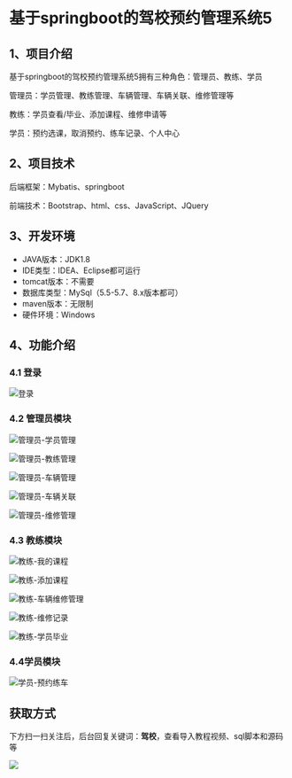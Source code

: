 # 基于springboot的驾校预约管理系统5



## 1、项目介绍

基于springboot的驾校预约管理系统5拥有三种角色：管理员、教练、学员

管理员：学员管理、教练管理、车辆管理、车辆关联、维修管理等

教练：学员查看/毕业、添加课程、维修申请等

学员：预约选课，取消预约、练车记录、个人中心


## 2、项目技术

后端框架：Mybatis、springboot

前端技术：Bootstrap、html、css、JavaScript、JQuery

## 3、开发环境

- JAVA版本：JDK1.8
- IDE类型：IDEA、Eclipse都可运行
- tomcat版本：不需要
- 数据库类型：MySql（5.5-5.7、8.x版本都可） 
- maven版本：无限制
- 硬件环境：Windows


## 4、功能介绍

### 4.1 登录

![登录](https://www.codeshop.fun/%20Typora-Images/202309201721795.jpg)

### 4.2 管理员模块

![管理员-学员管理](https://www.codeshop.fun/%20Typora-Images/202309201721061.jpg)

![管理员-教练管理](https://www.codeshop.fun/%20Typora-Images/202309201721386.jpg)

![管理员-车辆管理](https://www.codeshop.fun/%20Typora-Images/202309201721080.jpg)

![管理员-车辆关联](https://www.codeshop.fun/%20Typora-Images/202309201721577.jpg)

![管理员-维修管理](https://www.codeshop.fun/%20Typora-Images/202309201721177.jpg)

### 4.3 教练模块

![教练-我的课程](https://www.codeshop.fun/%20Typora-Images/202309201722867.jpg)

![教练-添加课程](https://www.codeshop.fun/%20Typora-Images/202309201722263.jpg)

![教练-车辆维修管理](https://www.codeshop.fun/%20Typora-Images/202309201722253.jpg)

![教练-维修记录](https://www.codeshop.fun/%20Typora-Images/202309201722665.jpg)

![教练-学员毕业](https://www.codeshop.fun/%20Typora-Images/202309201722874.jpg)

### 4.4学员模块

![学员-预约练车](https://www.codeshop.fun/%20Typora-Images/202309201721231.jpg)

## 获取方式

下方扫一扫关注后，后台回复关键词：**驾校**，查看导入教程视频、sql脚本和源码等

 ![](https://www.codeshop.fun/Typora-Images/202205281253739.png)
